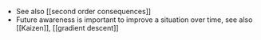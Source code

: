 - See also [[second order consequences]]
- Future awareness is important to improve a situation over time, see also [[Kaizen]], [[gradient descent]]